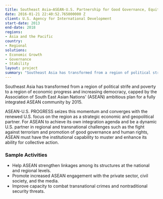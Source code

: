 ```yaml
---
title: Southeast Asia—ASEAN-U.S. Partnership for Good Governance, Equitable and Sustainable Development and Security (U.S.-ASEAN PROGRESS)
date: 2016-01-21 22:40:52.765000000 Z
client: U.S. Agency for International Development
start-date: 2013
end-date: 2018
regions:
- Asia and the Pacific
country:
- Regional
solutions:
- Economic Growth
- Governance
- Stability
layout: project
summary: "Southeast Asia has transformed from a region of political strife and poverty to a region of economic progress and increasing democracy, capped by the Association of South East Asian Nations' (ASEAN) ambitious plan for a fully integrated ASEAN community by 2015."
---
```

Southeast Asia has transformed from a region of political strife and poverty to a region of economic progress and increasing democracy, capped by the Association of South East Asian Nations' (ASEAN) ambitious plan for a fully integrated ASEAN community by 2015.

ASEAN-U.S. PROGRESS seizes this momentum and converges with the renewed U.S. focus on the region as a strategic economic and geopolitical partner. For ASEAN to achieve its own integration agenda and be a dynamic U.S. partner in regional and transnational challenges such as the fight against terrorism and promotion of good governance and human rights, ASEAN must have the institutional capability to muster and enhance its ability for collective action.

###  Sample Activities

* Help ASEAN strengthen linkages among its structures at the national and regional levels.
* Promote increased ASEAN engagement with the private sector, civil society, and the media.
* Improve capacity to combat transnational crimes and nontraditional security threats.
